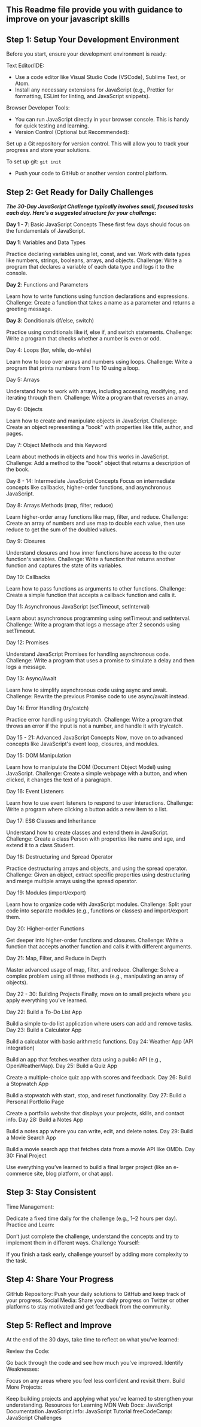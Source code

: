 ## This Readme file provide you with guidance to improve on your javascript skills

## Step 1: Setup Your Development Environment
Before you start, ensure your development environment is ready:

Text Editor/IDE:
* Use a code editor like Visual Studio Code (VSCode), Sublime Text, or Atom.
* Install any necessary extensions for JavaScript (e.g., Prettier for formatting, ESLint for linting, and JavaScript snippets).

Browser Developer Tools:
* You can run JavaScript directly in your browser console. This is handy for quick testing and learning.
* Version Control (Optional but Recommended):

Set up a Git repository for version control. This will allow you to track your progress and store your solutions.

To set up git: ```git init```

* Push your code to GitHub or another version control platform.

## Step 2: Get Ready for Daily Challenges
***The 30-Day JavaScript Challenge typically involves small, focused tasks each day. Here’s a suggested structure for your challenge:***

**Day 1 - 7**: Basic JavaScript Concepts
These first few days should focus on the fundamentals of JavaScript.

**Day 1**: Variables and Data Types

Practice declaring variables using let, const, and var.
Work with data types like numbers, strings, booleans, arrays, and objects.
Challenge: Write a program that declares a variable of each data type and logs it to the console.

**Day 2**: Functions and Parameters

Learn how to write functions using function declarations and expressions.
Challenge: Create a function that takes a name as a parameter and returns a greeting message.

**Day 3**: Conditionals (if/else, switch)

Practice using conditionals like if, else if, and switch statements.
Challenge: Write a program that checks whether a number is even or odd.

Day 4: Loops (for, while, do-while)

Learn how to loop over arrays and numbers using loops.
Challenge: Write a program that prints numbers from 1 to 10 using a loop.

Day 5: Arrays

Understand how to work with arrays, including accessing, modifying, and iterating through them.
Challenge: Write a program that reverses an array.

Day 6: Objects

Learn how to create and manipulate objects in JavaScript.
Challenge: Create an object representing a "book" with properties like title, author, and pages.

Day 7: Object Methods and this Keyword

Learn about methods in objects and how this works in JavaScript.
Challenge: Add a method to the "book" object that returns a description of the book.

Day 8 - 14: Intermediate JavaScript Concepts
Focus on intermediate concepts like callbacks, higher-order functions, and asynchronous JavaScript.

Day 8: Arrays Methods (map, filter, reduce)

Learn higher-order array functions like map, filter, and reduce.
Challenge: Create an array of numbers and use map to double each value, then use reduce to get the sum of the doubled values.

Day 9: Closures

Understand closures and how inner functions have access to the outer function's variables.
Challenge: Write a function that returns another function and captures the state of its variables.

Day 10: Callbacks

Learn how to pass functions as arguments to other functions.
Challenge: Create a simple function that accepts a callback function and calls it.

Day 11: Asynchronous JavaScript (setTimeout, setInterval)

Learn about asynchronous programming using setTimeout and setInterval.
Challenge: Write a program that logs a message after 2 seconds using setTimeout.

Day 12: Promises

Understand JavaScript Promises for handling asynchronous code.
Challenge: Write a program that uses a promise to simulate a delay and then logs a message.

Day 13: Async/Await

Learn how to simplify asynchronous code using async and await.
Challenge: Rewrite the previous Promise code to use async/await instead.

Day 14: Error Handling (try/catch)

Practice error handling using try/catch.
Challenge: Write a program that throws an error if the input is not a number, and handle it with try/catch.

Day 15 - 21: Advanced JavaScript Concepts
Now, move on to advanced concepts like JavaScript's event loop, closures, and modules.

Day 15: DOM Manipulation

Learn how to manipulate the DOM (Document Object Model) using JavaScript.
Challenge: Create a simple webpage with a button, and when clicked, it changes the text of a paragraph.

Day 16: Event Listeners

Learn how to use event listeners to respond to user interactions.
Challenge: Write a program where clicking a button adds a new item to a list.

Day 17: ES6 Classes and Inheritance

Understand how to create classes and extend them in JavaScript.
Challenge: Create a class Person with properties like name and age, and extend it to a class Student.

Day 18: Destructuring and Spread Operator

Practice destructuring arrays and objects, and using the spread operator.
Challenge: Given an object, extract specific properties using destructuring and merge multiple arrays using the spread operator.

Day 19: Modules (import/export)

Learn how to organize code with JavaScript modules.
Challenge: Split your code into separate modules (e.g., functions or classes) and import/export them.

Day 20: Higher-order Functions

Get deeper into higher-order functions and closures.
Challenge: Write a function that accepts another function and calls it with different arguments.

Day 21: Map, Filter, and Reduce in Depth

Master advanced usage of map, filter, and reduce.
Challenge: Solve a complex problem using all three methods (e.g., manipulating an array of objects).

Day 22 - 30: Building Projects
Finally, move on to small projects where you apply everything you've learned.

Day 22: Build a To-Do List App

Build a simple to-do list application where users can add and remove tasks.
Day 23: Build a Calculator App

Build a calculator with basic arithmetic functions.
Day 24: Weather App (API integration)

Build an app that fetches weather data using a public API (e.g., OpenWeatherMap).
Day 25: Build a Quiz App

Create a multiple-choice quiz app with scores and feedback.
Day 26: Build a Stopwatch App

Build a stopwatch with start, stop, and reset functionality.
Day 27: Build a Personal Portfolio Page

Create a portfolio website that displays your projects, skills, and contact info.
Day 28: Build a Notes App

Build a notes app where you can write, edit, and delete notes.
Day 29: Build a Movie Search App

Build a movie search app that fetches data from a movie API like OMDb.
Day 30: Final Project

Use everything you’ve learned to build a final larger project (like an e-commerce site, blog platform, or chat app).
## Step 3: Stay Consistent
Time Management:

Dedicate a fixed time daily for the challenge (e.g., 1–2 hours per day).
Practice and Learn:

Don’t just complete the challenge, understand the concepts and try to implement them in different ways.
Challenge Yourself:

If you finish a task early, challenge yourself by adding more complexity to the task.
## Step 4: Share Your Progress
GitHub Repository:
Push your daily solutions to GitHub and keep track of your progress.
Social Media:
Share your daily progress on Twitter or other platforms to stay motivated and get feedback from the community.
## Step 5: Reflect and Improve
At the end of the 30 days, take time to reflect on what you've learned:

Review the Code:

Go back through the code and see how much you've improved.
Identify Weaknesses:

Focus on any areas where you feel less confident and revisit them.
Build More Projects:

Keep building projects and applying what you've learned to strengthen your understanding.
Resources for Learning
MDN Web Docs: JavaScript Documentation
JavaScript.info: JavaScript Tutorial
freeCodeCamp: JavaScript Challenges
